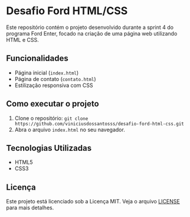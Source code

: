 # Desafio Ford HTML/CSS

Este repositório contém o projeto desenvolvido durante a sprint 4 do programa Ford Enter, focado na criação de uma página web utilizando HTML e CSS.

## Funcionalidades

- Página inicial (`index.html`)
- Página de contato (`contato.html`)
- Estilização responsiva com CSS

## Como executar o projeto

1. Clone o repositório:
   `git clone https://github.com/viniciusdossantosss/desafio-ford-html-css.git`
2. Abra o arquivo `index.html` no seu navegador.

## Tecnologias Utilizadas

- HTML5
- CSS3

## Licença

Este projeto está licenciado sob a Licença MIT. Veja o arquivo [LICENSE](LICENSE) para mais detalhes.


